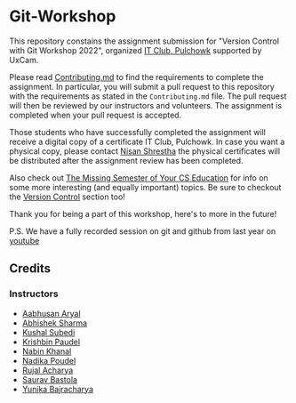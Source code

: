 # Git-Workshop

This repository constains the assignment submission for "Version Control with Git Workshop 2022", organized [IT Club, Pulchowk](https://github.com/IT-Club-Pulchowk) supported by UxCam.

Please read [Contributing.md](Contributing.md) to find the requirements to complete the assignment. In particular, you will submit a pull request to this repository with the requirements as stated in the `Contributing.md` file. The pull request will then be reviewed by our instructors and volunteers. The assignment is completed when your pull request is accepted. 

Those students who have successfully completed the assignment will receive a digital copy of a certificate IT Club, Pulchowk. In case you want a physical copy, please contact [Nisan Shrestha](https://github.com/Nisan-Shrestha) the physical certificates will be distributed after the assignment review has been completed. 

Also check out [The Missing Semester of Your CS Education](https://missing.csail.mit.edu/) for info on some more interesting (and equally important) topics. Be sure to checkout the [Version Control](https://missing.csail.mit.edu/2020/version-control/) section too!

Thank you for being a part of this workshop, here's to more in the future!

P.S. We have a fully recorded session on git and github from last year on [youtube](https://www.youtube.com/playlist?list=PL70m7w9h0rNi8pX06E4k-UA2b4rFKMgZ_)

## Credits

### Instructors
* [Aabhusan Aryal](https://github.com/aabhusanaryal)
* [Abhishek Sharma](https://github.com/avisekksarma)
* [Kushal Subedi](https://github.com/Aurshal)
* [Krishbin Paudel](https://github.com/krishbin) 
* [Nabin Khanal](https://github.com/khanalnabin)
* [Nadika Poudel](https://github.com/Nadika18)
* [Rujal Acharya](https://github.com/RujalAcharya)
* [Saurav Bastola](https://github.com/SauravBastola)
* [Yunika Bajracharya](https://github.com/Yunika-Bajracharya)